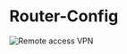# Router-Config

![Remote access VPN](https://user-images.githubusercontent.com/51515078/110687604-bc3abe80-81f1-11eb-92cc-0e64976d75cd.png)
